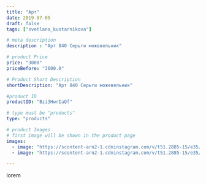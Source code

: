 ```yaml
---
title: "Арт"
date: 2019-07-05
draft: false
tags: ["svetlana_kustarnikova"]

# meta description
description : "Арт 840 Серьги можевельник"

# product Price
price: "3000"
priceBefore: "3600.0"

# Product Short Description
shortDescription: "Арт 840 Серьги можевельник"

#product ID
productID: "Bzi3HwrIaQf"

# type must be "products"
type: "products"

# product Images
# first image will be shown in the product page
images:
  - image: "https://scontent-arn2-1.cdninstagram.com/v/t51.2885-15/e35/64516336_309675056583700_1368305876998804731_n.jpg?_nc_ht=scontent-arn2-1.cdninstagram.com&_nc_cat=104&_nc_ohc=KFUguf4BLZsAX8hFaEY&se=7&tp=1&oh=0704ed2f96548a2797cccfbe27c12920&oe=6060247C&ig_cache_key=MjA4MTQ2ODM5ODAxOTAzMjg3NQ%3D%3D.2"
  - image: "https://scontent-arn2-1.cdninstagram.com/v/t51.2885-15/e35/65183747_144440679967516_223940988350166717_n.jpg?_nc_ht=scontent-arn2-1.cdninstagram.com&_nc_cat=104&_nc_ohc=NNy4qpns5pUAX_omtj8&tp=1&oh=15586aa0fdef4380380e2a36978369d8&oe=605DDA91&ig_cache_key=MjA4MTQ2ODM5ODAyNzQ0NTA2MA%3D%3D.2"

---
```

lorem
